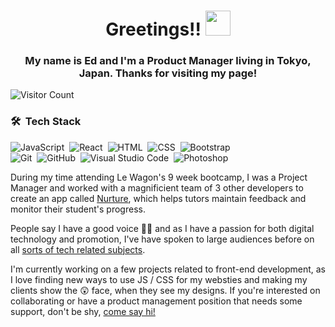 <h1 align="center">
Greetings!! <img src="https://res.cloudinary.com/snoared/image/upload/v1654851246/get-greeting-get-greetings_mdvro2.gif" width="40" height="40">
</h1>
<h3 align="center">
My name is Ed and I'm a Product Manager living in Tokyo, Japan. Thanks for visiting my page!
</h3>

![Visitor Count](https://profile-counter.glitch.me/Edzandpieces/count.svg)

### 🛠 &nbsp;Tech Stack

![JavaScript](https://img.shields.io/badge/-JavaScript-333333?style=flat&logo=javascript)&nbsp;
![React](https://img.shields.io/badge/-React-333333?style=flat&logo=react)&nbsp;
![HTML](https://img.shields.io/badge/-HTML-333333?style=flat&logo=HTML5)&nbsp;
![CSS](https://img.shields.io/badge/-CSS-333333?style=flat&logo=CSS3&logoColor=1572B6)&nbsp;
![Bootstrap](https://img.shields.io/badge/-Bootstrap-333333?style=flat&logo=bootstrap&logoColor=563D7C)\
![Git](https://img.shields.io/badge/-Git-333333?style=flat&logo=git)&nbsp;
![GitHub](https://img.shields.io/badge/-GitHub-333333?style=flat&logo=github)&nbsp;
![Visual Studio Code](https://img.shields.io/badge/-Visual%20Studio%20Code-333333?style=flat&logo=visual-studio-code&logoColor=007ACC)&nbsp;
![Photoshop](https://img.shields.io/badge/-Photoshop-333333?style=flat&logo=adobe-photoshop)&nbsp;

During my time attending Le Wagon's 9 week bootcamp, I was a Project Manager and worked with a magnificient team of 3 other developers to create an app called <a href="https://nurture-lw.herokuapp.com/">Nurture</a>, which helps tutors maintain feedback and monitor their student's progress.

People say I have a good voice 🤷‍♂️ and as I have a passion for both digital technology and promotion, I've have spoken to large audiences before on all <a href="https://www.linkedin.com/in/edmund-0h/overlay/1635493073057/single-media-viewer?type=DOCUMENT&profileId=ACoAADv9-wUBAzGcXLjmguOQxFCYwTPRi9Ha7Y0&lipi=urn%3Ali%3Apage%3Ad_flagship3_profile_view_base%3BhaCrLlllSyq7H%2F%2BPqIAk6w%3D%3D">sorts of tech related subjects</a>.

I'm currently working on a few projects related to front-end development, as I love finding new ways to use JS / CSS for my websties and making my clients show the 😲 face, when they see my designs. If you're interested on collaborating or have a product management position that needs some support, don't be shy, <a href="https://github.com/Edzandpieces">come say hi!</a>  
